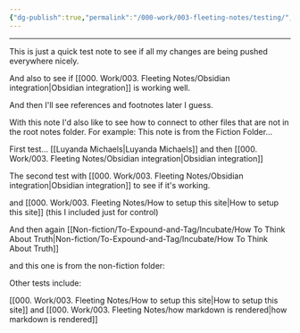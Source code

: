 ```yaml
---
{"dg-publish":true,"permalink":"/000-work/003-fleeting-notes/testing/","tags":["test","gardenEntry"],"dgHomeLink":true,"dgPassFrontmatter":false}
---
```



---

This is just a quick test note to see if all my changes are being pushed everywhere nicely.

And also to see if [[000. Work/003. Fleeting Notes/Obsidian integration|Obsidian integration]] is working well.


And then I'll see references and footnotes later I guess.

With this note I'd also like to see how to connect to other files that are not in the root notes folder. For example:
This note is from the Fiction Folder...

First test... [[Luyanda Michaels|Luyanda Michaels]] and then [[000. Work/003. Fleeting Notes/Obsidian integration|Obsidian integration]]

The second test with [[000. Work/003. Fleeting Notes/Obsidian integration|Obsidian integration]] to see if it's working.


and [[000. Work/003. Fleeting Notes/How to setup this site|How to setup this site]] (this I included just for control)

And then again [[Non-fiction/To-Expound-and-Tag/Incubate/How To Think About Truth|Non-fiction/To-Expound-and-Tag/Incubate/How To Think About Truth]]

and this one is from the non-fiction folder:

Other tests include:

[[000. Work/003. Fleeting Notes/How to setup this site|How to setup this site]] and [[000. Work/003. Fleeting Notes/how markdown is rendered|how markdown is rendered]]

